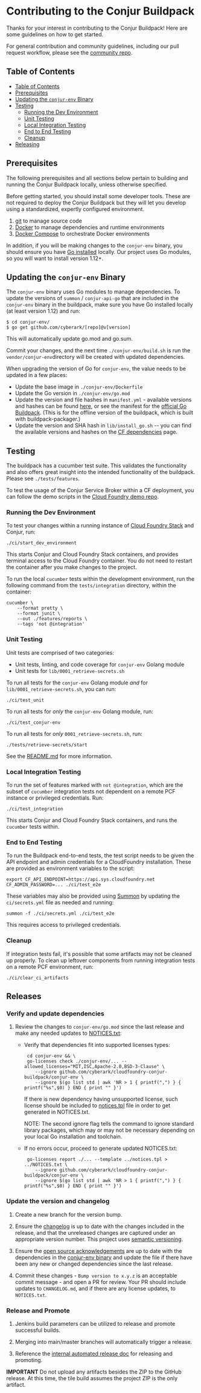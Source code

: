# Contributing to the Conjur Buildpack

Thanks for your interest in contributing to the Conjur Buildpack! Here
are some guidelines on how to get started.

For general contribution and community guidelines, including our
pull request workflow, please see the [community repo](https://github.com/cyberark/community).

## Table of Contents

* [Table of Contents](#table-of-contents)
* [Prerequisites](#prerequisites)
* [Updating the `conjur-env` Binary](#updating-the-conjur-env-binary)
* [Testing](#testing)
  + [Running the Dev Environment](#running-the-dev-environment)
  + [Unit Testing](#unit-testing)
  + [Local Integration Testing](#local-integration-testing)
  + [End to End Testing](#end-to-end-testing)
  + [Cleanup](#cleanup)
* [Releasing](#releasing)

<!--
Table of contents generated with markdown-toc
http://ecotrust-canada.github.io/markdown-toc/
-->

## Prerequisites

The following prerequisites and all sections below pertain to building and running the Conjur Buildpack locally,
unless otherwise specified.

Before getting started, you should install some developer tools. These are not required to deploy the Conjur Buildpack but they will let you develop using a standardized, expertly configured environment.

1. [git][get-git] to manage source code
2. [Docker][get-docker] to manage dependencies and runtime environments
3. [Docker Compose][get-docker-compose] to orchestrate Docker environments

[get-docker]: https://docs.docker.com/engine/installation
[get-git]: https://git-scm.com/downloads
[get-docker-compose]: https://docs.docker.com/compose/install

In addition, if you will be making changes to the `conjur-env` binary, you should
ensure you have [Go installed](https://golang.org/doc/install#install) locally.
Our project uses Go modules, so you will want to install version 1.12+.

## Updating the `conjur-env` Binary

The `conjur-env` binary uses Go modules to manage dependencies.
To update the versions of `summon` / `conjur-api-go`
that are included in the `conjur-env` binary in the buildpack,
make sure you have Go installed locally (at least version 1.12) and run:

```
$ cd conjur-env/
$ go get github.com/cyberark/[repo]@v[version]
```

This will automatically update go.mod and go.sum.

Commit your changes, and the next time `./conjur-env/build.sh` is run the
`vendor/conjur-env`directory will be created with updated dependencies.

When upgrading the version of Go for `conjur-env`, the value needs to be updated
in a few places:

* Update the base image in `./conjur-env/Dockerfile`
* Update the Go version in `./conjur-env/go.mod`
* Update the version and file hashes in `manifest.yml` - available versions and
  hashes can be found [here][buildpacks], or see the manifest for the
  [official Go Buildpack][go-buildpack]. (This is for the offline version of
  the buildpack, which is built with buildpack-packager.)
* Update the version and SHA hash in `lib/install_go.sh` -- you can
  find the available versions and hashes on the [CF dependencies][deps] page.

[buildpacks]: https://buildpacks.cloudfoundry.org/#/buildpacks/
[go-buildpack]: https://github.com/cloudfoundry/go-buildpack/blob/master/manifest.yml
[deps]: https://buildpacks.cloudfoundry.org/#/dependencies

## Testing

The buildpack has a cucumber test suite. This validates the functionality and
also offers great insight into the intended functionality of the buildpack.
Please see `./tests/features`.

To test the usage of the Conjur Service Broker within a CF deployment, you can
follow the demo scripts in the [Cloud Foundry demo repo](https://github.com/conjurinc/cloudfoundry-conjur-demo).

### Running the Dev Environment

To test your changes within a running instance of [Cloud Foundry Stack](https://docs.cloudfoundry.org/devguide/deploy-apps/stacks.html)
and Conjur, run:

```shell script
./ci/start_dev_environment
```

This starts Conjur and Cloud Foundry Stack containers, and provides terminal
access to the Cloud Foundry container. You do not need to restart the container
after you make changes to the project.

To run the local `cucumber` tests within the development environment, run the following 
command from the `tests/integration` directory, within the container:

```shell script
cucumber \
    --format pretty \
    --format junit \
    --out ./features/reports \
    --tags 'not @integration'
```

### Unit Testing

Unit tests are comprised of two categories:

- Unit tests, linting, and code coverage for `conjur-env` Golang module
- Unit tests for `lib/0001_retrieve-secrets.sh`

To run all tests for the `conjur-env` Golang module *and* for
`lib/0001_retrieve-secrets.sh`, you can run:

```shell script
./ci/test_unit
```

To run all tests for _only_ the `conjur-env` Golang module, run:

```shell script
./ci/test_conjur-env
```

To run all tests for _only_ `0001_retrieve-secrets.sh`, run:

```shell script
./tests/retrieve-secrets/start
```

See the [README.md](tests/retrieve-secrets/README.md) for more information.

### Local Integration Testing

To run the set of features marked with `not @integration`,
which are the subset of `cucumber` integration tests not dependent
on a remote PCF instance or privileged credentials. Run:

```shell script
./ci/test_integration
```

This starts Conjur and Cloud Foundry Stack containers, and 
runs the `cucumber` tests within. 

### End to End Testing

To run the Buildpack end-to-end tests, the test script needs to be given the API
endpoint and admin credentials for a CloudFoundry installation.
These are provided as environment variables to the script:

```shell script
export CF_API_ENDPOINT=https://api.sys.cloudfoundry.net
CF_ADMIN_PASSWORD=... ./ci/test_e2e
```

These variables may also be provided using [Summon](https://cyberark.github.io/summon/)
by updating the `ci/secrets.yml` file as needed and running:

```shell script
summon -f ./ci/secrets.yml ./ci/test_e2e
```

This requires access to privileged credentials.

### Cleanup

If integration tests fail, it's possible that some artifacts may not
be cleaned up properly. To clean up leftover components from running
integration tests on a remote PCF environment, run:

```shell script
./ci/clear_ci_artifacts
```

## Releases

### Verify and update dependencies

1.  Review the changes to `conjur-env/go.mod` since the last release and make any needed
    updates to [NOTICES.txt](./NOTICES.txt):
    *   Verify that dependencies fit into supported licenses types:
        ```shell
         cd conjur-env && \
         go-licenses check ./conjur-env/... --allowed_licenses="MIT,ISC,Apache-2.0,BSD-3-Clause" \
            --ignore github.com/cyberark/cloudfoundry-conjur-buildpack/conjur-env \
            --ignore $(go list std | awk 'NR > 1 { printf(",") } { printf("%s",$0) } END { print "" }')
        ```
        If there is new dependency having unsupported license, such license should be included to [notices.tpl](./notices.tpl)
        file in order to get generated in NOTICES.txt.  

        NOTE: The second ignore flag tells the command to ignore standard library packages, which
        may or may not be necessary depending on your local Go installation and toolchain.

    *   If no errors occur, proceed to generate updated NOTICES.txt:
        ```shell
         go-licenses report ./... --template ../notices.tpl > ../NOTICES.txt \
            --ignore github.com/cyberark/cloudfoundry-conjur-buildpack/conjur-env \
            --ignore $(go list std | awk 'NR > 1 { printf(",") } { printf("%s",$0) } END { print "" }')

### Update the version and changelog

1.  Create a new branch for the version bump.

2.  Ensure the [changelog](CHANGELOG.md) is up to date with the changes included in the release, and that
    the unreleased changes are captured under an appropriate version number. This project uses [semantic versioning](https://semver.org/).

3.  Ensure the [open source acknowledgements](NOTICES.txt) are up to date with the dependencies in the
    [conjur-env binary](conjur-env/go.mod) and update the file if there have been any new or changed 
    dependencies since the last release.

4.  Commit these changes - `Bump version to x.y.z` is an acceptable commit message - and open a PR
    for review. Your PR should include updates to
    `CHANGELOG.md`, and if there are any license updates, to `NOTICES.txt`.

### Release and Promote

1.  Jenkins build parameters can be utilized to release and promote successful builds.

2.  Merging into main/master branches will automatically trigger a release.

3.  Reference the [internal automated release doc](https://github.com/conjurinc/docs/blob/master/reference/infrastructure/automated_releases.md#release-and-promotion-process)
    for releasing and promoting.

   **IMPORTANT** Do not upload any artifacts besides the ZIP to the GitHub
   release. At this time, the tile build assumes the project ZIP is the only
   artifact.
